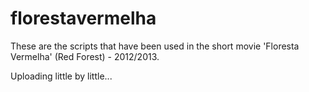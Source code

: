 florestavermelha
================

These are the scripts that have been used in the short movie 'Floresta Vermelha' (Red Forest) - 2012/2013.

Uploading little by little...
